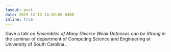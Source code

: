 ```yaml
---
layout: post
date: 2019-12-13 14:30:00-0400
inline: true
---
```


Gave a talk on *Ensembles of Many Diverse Weak Defenses can be Strong* in the seminar of department of Computing Science and Engineering at University of South Carolina..
